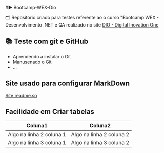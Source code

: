 
#▶️ Bootcamp-WEX-Dio 

🗂️ Repositório criado para testes referente ao o curso  "Bootcamp WEX - Desenvolvimento .NET e QA realizado no site [DIO - Digital Inovation One](https://www.dio.me)

## 📚 Teste com git e GitHub
- Aprendendo a instalar o Git
- Manusenado o Git
- ...

## Site usado para configurar MarkDown
[Site readme.so](https://readme.so)

## Facilidade em Criar tabelas

|Coluna1|Coluna2|
|------|------|
|Algo na linha 2 coluna 1|Algo na linha 2 coluna 2|
|Algo na linha 3 coluna 1|Algo na linha 3 coluna 2|






